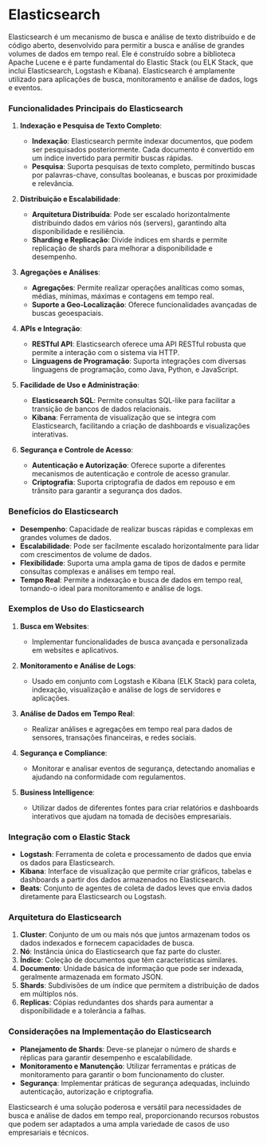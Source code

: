 # Elasticsearch

Elasticsearch é um mecanismo de busca e análise de texto distribuído e de código aberto, desenvolvido para permitir a busca e análise de grandes volumes de dados em tempo real. Ele é construído sobre a biblioteca Apache Lucene e é parte fundamental do Elastic Stack (ou ELK Stack, que inclui Elasticsearch, Logstash e Kibana). Elasticsearch é amplamente utilizado para aplicações de busca, monitoramento e análise de dados, logs e eventos.

### Funcionalidades Principais do Elasticsearch

1. **Indexação e Pesquisa de Texto Completo**:
   - **Indexação**: Elasticsearch permite indexar documentos, que podem ser pesquisados posteriormente. Cada documento é convertido em um índice invertido para permitir buscas rápidas.
   - **Pesquisa**: Suporta pesquisas de texto completo, permitindo buscas por palavras-chave, consultas booleanas, e buscas por proximidade e relevância.

2. **Distribuição e Escalabilidade**:
   - **Arquitetura Distribuída**: Pode ser escalado horizontalmente distribuindo dados em vários nós (servers), garantindo alta disponibilidade e resiliência.
   - **Sharding e Replicação**: Divide índices em shards e permite replicação de shards para melhorar a disponibilidade e desempenho.

3. **Agregações e Análises**:
   - **Agregações**: Permite realizar operações analíticas como somas, médias, mínimas, máximas e contagens em tempo real.
   - **Suporte a Geo-Localização**: Oferece funcionalidades avançadas de buscas geoespaciais.

4. **APIs e Integração**:
   - **RESTful API**: Elasticsearch oferece uma API RESTful robusta que permite a interação com o sistema via HTTP.
   - **Linguagens de Programação**: Suporta integrações com diversas linguagens de programação, como Java, Python, e JavaScript.

5. **Facilidade de Uso e Administração**:
   - **Elasticsearch SQL**: Permite consultas SQL-like para facilitar a transição de bancos de dados relacionais.
   - **Kibana**: Ferramenta de visualização que se integra com Elasticsearch, facilitando a criação de dashboards e visualizações interativas.

6. **Segurança e Controle de Acesso**:
   - **Autenticação e Autorização**: Oferece suporte a diferentes mecanismos de autenticação e controle de acesso granular.
   - **Criptografia**: Suporta criptografia de dados em repouso e em trânsito para garantir a segurança dos dados.

### Benefícios do Elasticsearch

- **Desempenho**: Capacidade de realizar buscas rápidas e complexas em grandes volumes de dados.
- **Escalabilidade**: Pode ser facilmente escalado horizontalmente para lidar com crescimentos de volume de dados.
- **Flexibilidade**: Suporta uma ampla gama de tipos de dados e permite consultas complexas e análises em tempo real.
- **Tempo Real**: Permite a indexação e busca de dados em tempo real, tornando-o ideal para monitoramento e análise de logs.

### Exemplos de Uso do Elasticsearch

1. **Busca em Websites**:
   - Implementar funcionalidades de busca avançada e personalizada em websites e aplicativos.
   
2. **Monitoramento e Análise de Logs**:
   - Usado em conjunto com Logstash e Kibana (ELK Stack) para coleta, indexação, visualização e análise de logs de servidores e aplicações.

3. **Análise de Dados em Tempo Real**:
   - Realizar análises e agregações em tempo real para dados de sensores, transações financeiras, e redes sociais.

4. **Segurança e Compliance**:
   - Monitorar e analisar eventos de segurança, detectando anomalias e ajudando na conformidade com regulamentos.

5. **Business Intelligence**:
   - Utilizar dados de diferentes fontes para criar relatórios e dashboards interativos que ajudam na tomada de decisões empresariais.

### Integração com o Elastic Stack

- **Logstash**: Ferramenta de coleta e processamento de dados que envia os dados para Elasticsearch.
- **Kibana**: Interface de visualização que permite criar gráficos, tabelas e dashboards a partir dos dados armazenados no Elasticsearch.
- **Beats**: Conjunto de agentes de coleta de dados leves que envia dados diretamente para Elasticsearch ou Logstash.

### Arquitetura do Elasticsearch

1. **Cluster**: Conjunto de um ou mais nós que juntos armazenam todos os dados indexados e fornecem capacidades de busca.
2. **Nó**: Instância única do Elasticsearch que faz parte do cluster.
3. **Índice**: Coleção de documentos que têm características similares.
4. **Documento**: Unidade básica de informação que pode ser indexada, geralmente armazenada em formato JSON.
5. **Shards**: Subdivisões de um índice que permitem a distribuição de dados em múltiplos nós.
6. **Replicas**: Cópias redundantes dos shards para aumentar a disponibilidade e a tolerância a falhas.

### Considerações na Implementação do Elasticsearch

- **Planejamento de Shards**: Deve-se planejar o número de shards e réplicas para garantir desempenho e escalabilidade.
- **Monitoramento e Manutenção**: Utilizar ferramentas e práticas de monitoramento para garantir o bom funcionamento do cluster.
- **Segurança**: Implementar práticas de segurança adequadas, incluindo autenticação, autorização e criptografia.

Elasticsearch é uma solução poderosa e versátil para necessidades de busca e análise de dados em tempo real, proporcionando recursos robustos que podem ser adaptados a uma ampla variedade de casos de uso empresariais e técnicos.